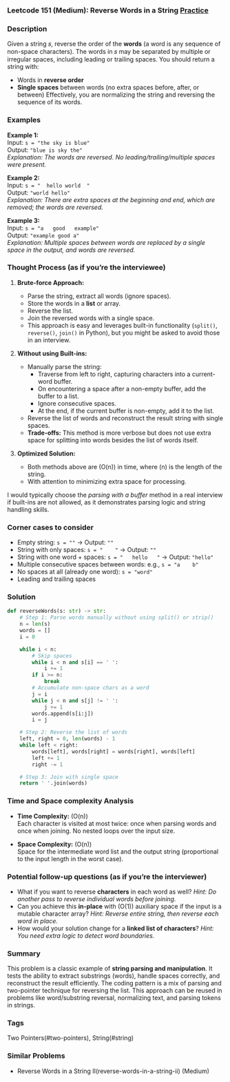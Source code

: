 ### Leetcode 151 (Medium): Reverse Words in a String [Practice](https://leetcode.com/problems/reverse-words-in-a-string)

### Description  
Given a string 𝑠, reverse the order of the **words** (a word is any sequence of non-space characters). The words in 𝑠 may be separated by multiple or irregular spaces, including leading or trailing spaces. You should return a string with:
- Words in **reverse order**
- **Single spaces** between words (no extra spaces before, after, or between)
Effectively, you are normalizing the string and reversing the sequence of its words.

### Examples  

**Example 1:**  
Input: `s = "the sky is blue"`  
Output: `"blue is sky the"`  
*Explanation: The words are reversed. No leading/trailing/multiple spaces were present.*

**Example 2:**  
Input: `s = "  hello world  "`  
Output: `"world hello"`  
*Explanation: There are extra spaces at the beginning and end, which are removed; the words are reversed.*

**Example 3:**  
Input: `s = "a   good   example"`  
Output: `"example good a"`  
*Explanation: Multiple spaces between words are replaced by a single space in the output, and words are reversed.*

### Thought Process (as if you’re the interviewee)  

1. **Brute-force Approach:**  
   - Parse the string, extract all words (ignore spaces).
   - Store the words in a **list** or array.
   - Reverse the list.
   - Join the reversed words with a single space.
   - This approach is easy and leverages built-in functionality (`split()`, `reverse()`, `join()` in Python), but you might be asked to avoid those in an interview.

2. **Without using Built-ins:**  
   - Manually parse the string:
     - Traverse from left to right, capturing characters into a current-word buffer.
     - On encountering a space after a non-empty buffer, add the buffer to a list.
     - Ignore consecutive spaces.
     - At the end, if the current buffer is non-empty, add it to the list.
   - Reverse the list of words and reconstruct the result string with single spaces.
   - **Trade-offs:** This method is more verbose but does not use extra space for splitting into words besides the list of words itself.

3. **Optimized Solution:**  
   - Both methods above are \(O(n)\) in time, where \(n\) is the length of the string.
   - With attention to minimizing extra space for processing.

I would typically choose the *parsing with a buffer* method in a real interview if built-ins are not allowed, as it demonstrates parsing logic and string handling skills.

### Corner cases to consider  
- Empty string: `s = ""` → Output: `""`
- String with only spaces: `s = "    "` → Output: `""`
- String with one word + spaces: `s = "   hello   "` → Output: `"hello"`
- Multiple consecutive spaces between words: e.g., `s = "a    b"`
- No spaces at all (already one word): `s = "word"`
- Leading and trailing spaces

### Solution

```python
def reverseWords(s: str) -> str:
    # Step 1: Parse words manually without using split() or strip()
    n = len(s)
    words = []
    i = 0

    while i < n:
        # Skip spaces
        while i < n and s[i] == ' ':
            i += 1
        if i >= n:
            break
        # Accumulate non-space chars as a word
        j = i
        while j < n and s[j] != ' ':
            j += 1
        words.append(s[i:j])
        i = j

    # Step 2: Reverse the list of words
    left, right = 0, len(words) - 1
    while left < right:
        words[left], words[right] = words[right], words[left]
        left += 1
        right -= 1

    # Step 3: Join with single space
    return ' '.join(words)
```

### Time and Space complexity Analysis  

- **Time Complexity:** \(O(n)\)  
  Each character is visited at most twice: once when parsing words and once when joining. No nested loops over the input size.

- **Space Complexity:** \(O(n)\)  
  Space for the intermediate word list and the output string (proportional to the input length in the worst case).

### Potential follow-up questions (as if you’re the interviewer)  

- What if you want to reverse **characters** in each word as well?
  *Hint: Do another pass to reverse individual words before joining.*
- Can you achieve this **in-place** with \(O(1)\) auxiliary space if the input is a mutable character array?
  *Hint: Reverse entire string, then reverse each word in place.*
- How would your solution change for a **linked list of characters**?
  *Hint: You need extra logic to detect word boundaries.*

### Summary
This problem is a classic example of **string parsing and manipulation**. It tests the ability to extract substrings (words), handle spaces correctly, and reconstruct the result efficiently. The coding pattern is a mix of parsing and two-pointer technique for reversing the list. This approach can be reused in problems like word/substring reversal, normalizing text, and parsing tokens in strings.

### Tags
Two Pointers(#two-pointers), String(#string)

### Similar Problems
- Reverse Words in a String II(reverse-words-in-a-string-ii) (Medium)